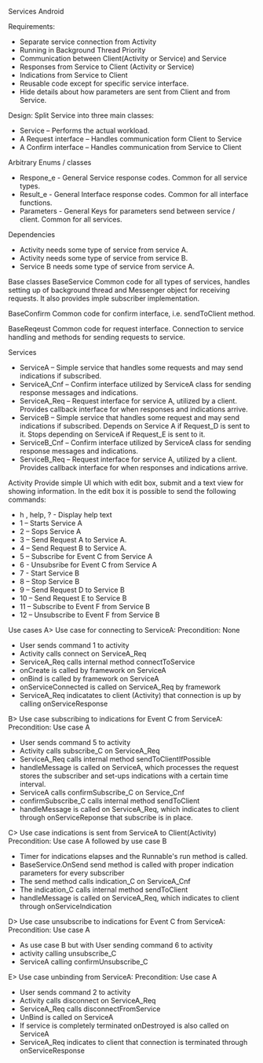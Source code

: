 Services Android


Requirements:
- Separate service connection from Activity
- Running in Background Thread Priority
- Communication between Client(Activity or Service) and Service
- Responses from Service to Client (Activity or Service)
- Indications from Service to Client
- Reusable code except for specific service interface.
- Hide details about how parameters are sent from Client and from Service.


Design:
Split Service into three main classes:
- Service – Performs the actual workload.
- A Request interface – Handles communication form Client to Service
- A Confirm interface – Handles communication from Service to Client


Arbitrary Enums / classes
- Respone_e - General Service response codes. Common for all service types.
- Result_e - General Interface response codes. Common for all interface functions.
- Parameters - General Keys for parameters send between service / client. Common for all services.


Dependencies
- Activity needs some type of service from service A.
- Activity needs some type of service from service B.
- Service B needs some type of service from service A.


Base classes
BaseService
Common code for all types of services, handles setting up of background thread and Messenger object for receiving requests. It also provides imple subscriber implementation.

BaseConfirm
Common code for confirm interface, i.e. sendToClient method.

BaseReqeust
Common code for request interface. Connection to service handling and methods for sending requests to service.


Services
- ServiceA – Simple service that handles some requests and may send indications if subscribed.
- ServiceA_Cnf – Confirm interface utilized by ServiceA class for sending response messages and indications.
- ServiceA_Req – Request interface for service A, utilized by a client. Provides callback interface for when responses and indications arrive.
- ServiceB – Simple service that handles some request and may send indications if subscribed. Depends on Service A if Request_D is sent to it. Stops depending on ServiceA if Request_E is sent to it.
- ServiceB_Cnf – Confirm interface utilized by ServiceA class for sending response messages and indications.
- ServiceB_Req – Request interface for service A, utilized by a client. Provides callback interface for when responses and indications arrive.


Activity
Provide simple UI which with edit box, submit and a text view for showing information.
In the edit box it is possible to send the following commands:
- h , help, ? - Display help text
- 1 – Starts Service A
- 2 – Sops Service A
- 3 – Send Request A to Service A.
- 4 – Send Request B to Service A.
- 5 – Subscribe for Event C from Service A
- 6 - Unsubsribe for Event C from Service A
- 7 - Start Service B
- 8 – Stop Service B
- 9 – Send Request D to Service B
- 10 – Send Request E to Service B
- 11 – Subscribe to Event F from Service B
- 12 – Unsubscribe to Event F from Service B


Use cases
A> Use case for connecting to ServiceA:
Precondition: None
- User sends command 1 to activity
- Activity calls connect on ServiceA_Req
- ServiceA_Req calls internal method connectToService
- onCreate is called by framework on ServiceA
- onBind is called by framework on ServiceA
- onServiceConnected is called on ServiceA_Req by framework
- ServiceA_Req indicatates to client (Activity) that connection is up by calling onServiceResponse

B> Use case subscribing to indications for Event C from ServiceA:
Precondition: Use case A
- User sends command 5 to activity
- Activity calls subscribe_C on ServiceA_Req
- ServiceA_Req calls internal method sendToClientIfPossible
- handleMessage is called on ServiceA, which processes the request stores the subscriber and set-ups indications with a certain time interval.
- ServiceA calls confirmSubscribe_C on Service_Cnf
- confirmSubscribe_C calls internal method sendToClient
- handleMessage is called on ServiceA_Req, which indicates to client through onServiceReponse that subscribe is in place.

C> Use case indications is sent from ServiceA to Client(Activity)
Precondition: Use case A followed by use case B
- Timer for indications elapses and the Runnable's run method is called.
- BaseService.OnSend send method is called with proper indication parameters for every subscriber
- The send method calls indication_C on ServiceA_Cnf
- The indication_C calls internal method sendToClient
- handleMessage is called on ServiceA_Req, which indicates to client through onServiceIndication

D> Use case unsubscribe to indications for Event C from ServiceA:
Precondition: Use case A
- As use case B but with User sending command 6 to activity
- activity calling unsubscribe_C
- ServiceA calling confirmUnsubscribe_C

E> Use case unbinding from ServiceA:
Precondition: Use case A
- User sends command 2 to activity
- Activity calls disconnect on ServiceA_Req
- ServiceA_Req calls disconnectFromService
- UnBind is called on ServiceA
- If service is completely terminated onDestroyed is also called on ServiceA
- ServiceA_Req indicates to client that connection is terminated through onServiceResponse
